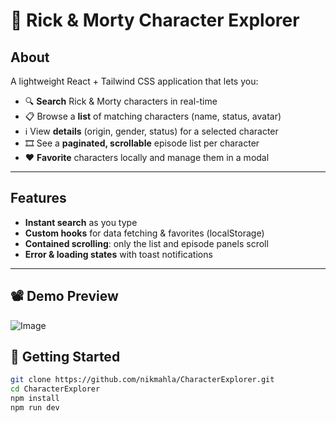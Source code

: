 # 🚀 Rick & Morty Character Explorer

## About  
A lightweight React + Tailwind CSS application that lets you:

- 🔍 **Search** Rick & Morty characters in real-time  
- 📋 Browse a **list** of matching characters (name, status, avatar)  
- ℹ️ View **details** (origin, gender, status) for a selected character  
- 🎞️ See a **paginated, scrollable** episode list per character  
- ❤️ **Favorite** characters locally and manage them in a modal  

---

## Features

- **Instant search** as you type  
- **Custom hooks** for data fetching & favorites (localStorage)  
- **Contained scrolling**: only the list and episode panels scroll  
- **Error & loading states** with toast notifications  

---
## 📽 Demo Preview

![Image](https://github.com/user-attachments/assets/2af92cb4-0dba-4899-a1b2-94be7258a05b)

## 🚀 Getting Started

```bash
git clone https://github.com/nikmahla/CharacterExplorer.git
cd CharacterExplorer
npm install
npm run dev
